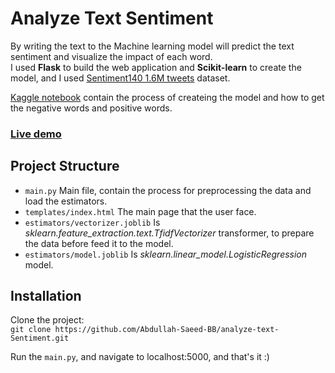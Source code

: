 # Analyze Text Sentiment
By writing the text to the Machine learning model will predict the text sentiment and visualize the impact of each word.<br/>
I used **Flask** to build the web application and **Scikit-learn** to create the model, and I used [Sentiment140 1.6M tweets](https://www.kaggle.com/datasets/kazanova/sentiment140) dataset.

[Kaggle notebook](https://www.kaggle.com/code/abdullahsaeedwebdev/sentiment140-tweets-ml-model-acc-80-8) contain the process of createing the model and how to get the negative words and positive words.

### [Live demo]()

## Project Structure
 - `main.py` Main file, contain the process for preprocessing the data and load the estimators.
 - `templates/index.html` The main page that the user face.
 - `estimators/vectorizer.joblib` Is *sklearn.feature_extraction.text.TfidfVectorizer* transformer, to prepare the data before feed it to the model.
 - `estimators/model.joblib` Is *sklearn.linear_model.LogisticRegression* model. 

## Installation
Clone the project:<br/>
`git clone https://github.com/Abdullah-Saeed-BB/analyze-text-Sentiment.git`

Run the `main.py`, and navigate to localhost:5000, and that's it :)

